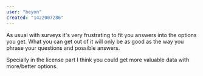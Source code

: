 ```yaml
---
user: "beyon"
created: "1422007286"
---
```


As usual with surveys it's very frustrating to fit you answers into the options you get. What you can get out of it will only be as good as the way you phrase your questions and possible answers.

Specially in the license part I think you could get more valuable data with more/better options.
